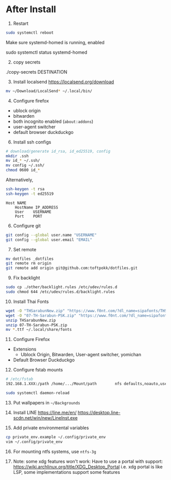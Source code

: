 # After Install
1. Restart
```sh
sudo systemctl reboot
```

Make sure systemd-homed is running, enabled

  sudo systemctl status systemd-homed

2. copy secrets

./copy-secrets DESTINATION

3. Install localsend https://localsend.org/download
```sh
mv ~/Download/LocalSend* ~/.local/bin/
```

4. Configure firefox
- ublock origin
- bitwarden
- both incognito enabled (`about:addons`)
- user-agent switcher
- default browser duckduckgo

6. Install ssh configs
```sh
# download/generate id_rsa, id_ed25519, config
mkdir .ssh
mv id_* ~/.ssh/
mv config ~/.ssh/
chmod 0600 id_*
```

Alternatively,
```sh
ssh-keygen -t rsa
ssh-keygen -t ed25519
```
```config
Host NAME
    HostName IP_ADDRESS
    User	USERNAME
    Port	PORT
```

6. Configure git
```sh
git config --global user.name "USERNAME"
git config --global user.email "EMAIL"
```

7. Set remote
```sh
mv dotfiles _dotfiles
git remote rm origin
git remote add origin git@github.com:toftpokk/dotfiles.git
```

9. Fix backlight
```sh
sudo cp ./other/backlight.rules /etc/udev/rules.d
sudo chmod 644 /etc/udev/rules.d/backlight.rules
```

10. Install Thai Fonts
```sh
wget -O "THSarabunNew.zip" "https://www.f0nt.com/?dl_name=sipafonts/THSarabunNew.zip"
wget -O "07-TH-Sarabun-PSK.zip" "https://www.f0nt.com/?dl_name=sipafonts/07-TH-Sarabun-PSK.zip"
unzip THSarabunNew.zip
unzip 07-TH-Sarabun-PSK.zip
mv *.ttf ~/.local/share/fonts
```

11. Configure Firefox
- Extensions
    - Ublock Origin, Bitwarden, User-agent switcher, yomichan
- Default Browser Duckduckgo

12. Configure fstab mounts
```sh
# /etc/fstab
192.168.1.XXX:/path	/home/.../Mount/path		nfs defaults,noauto,user 0 0
```
```sh
sudo systemctl daemon-reload
```

13. Put wallpapers in `~/Backgrounds`
14. Install LINE
https://line.me/en/
https://desktop.line-scdn.net/win/new/LineInst.exe

15. Add private environmental variables
```sh
cp private_env.example ~/.config/private_env
vim ~/.config/private_env
```

16. For mounting ntfs systems, use `ntfs-3g`

17. Note: some xdg features won't work:
  Have to use a portal with support: https://wiki.archlinux.org/title/XDG_Desktop_Portal
  i.e. xdg portal is like LSP, some implementations support some features


